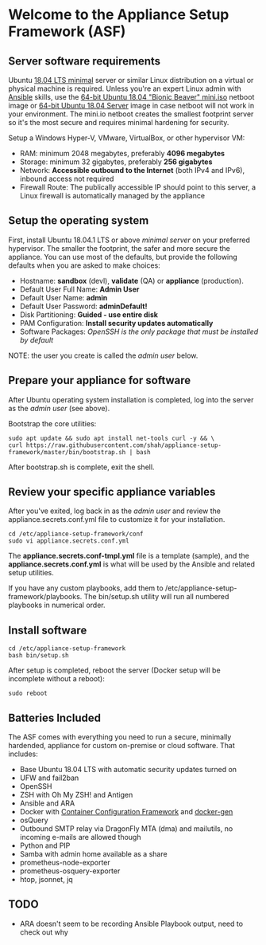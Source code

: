 # Welcome to the Appliance Setup Framework (ASF)

## Server software requirements

Ubuntu [18.04 LTS minimal](https://help.ubuntu.com/community/Installation/MinimalCD) server or similar Linux distribution on a virtual or physical machine is required. Unless you're an expert Linux admin with [Ansible](https://www.ansible.com/) skills, use the [64-bit Ubuntu 18.04 "Bionic Beaver" mini.iso](http://archive.ubuntu.com/ubuntu/dists/bionic/main/installer-amd64/current/images/netboot/mini.iso) netboot image or [64-bit Ubuntu 18.04 Server](https://www.ubuntu.com/download/server) image in case netboot will not work in your environment. The mini.io netboot creates the smallest footprint server so it's the most secure and requires minimal hardening for security.

Setup a Windows Hyper-V, VMware, VirtualBox, or other hypervisor VM:

* RAM: minimum 2048  megabytes, preferably **4096 megabytes**
* Storage: minimum 32 gigabytes, preferably **256 gigabytes**
* Network: **Accessible outbound to the Internet** (both IPv4 and IPv6), inbound access not required
* Firewall Route: The publically accessible IP should point to this server, a Linux firewall is automatically managed by the appliance

## Setup the operating system

First, install Ubuntu 18.04.1 LTS or above *minimal server* on your preferred hypervisor. The smaller the footprint, the safer and more secure the appliance. You can use most of the defaults, but provide the following defaults when you are asked to make choices:

* Hostname: **sandbox** (devl), **validate** (QA) or **appliance** (production).
* Default User Full Name: **Admin User**
* Default User Name: **admin**
* Default User Password: **adminDefault!**
* Disk Partitioning: **Guided - use entire disk**
* PAM Configuration: **Install security updates automatically**
* Software Packages: *OpenSSH is the only package that must be installed by default*

NOTE: the user you create is called the *admin user* below. 

## Prepare your appliance for software

After Ubuntu operating system installation is completed, log into the server as the *admin user* (see above).

Bootstrap the core utilities:

    sudo apt update && sudo apt install net-tools curl -y && \
    curl https://raw.githubusercontent.com/shah/appliance-setup-framework/master/bin/bootstrap.sh | bash

After bootstrap.sh is complete, exit the shell.

## Review your specific appliance variables

After you've exited, log back in as the *admin user* and review the appliance.secrets.conf.yml file to customize it for your installation. 

    cd /etc/appliance-setup-framework/conf
    sudo vi appliance.secrets.conf.yml

The **appliance.secrets.conf-tmpl.yml** file is a template (sample), and the **appliance.secrets.conf.yml** is what will be used by the Ansible and related setup utilities.

If you have any custom playbooks, add them to /etc/appliance-setup-framework/playbooks. The bin/setup.sh utility will run all numbered playbooks in numerical order. 

## Install software

    cd /etc/appliance-setup-framework
    bash bin/setup.sh

After setup is completed, reboot the server (Docker setup will be incomplete without a reboot):

    sudo reboot

## Batteries Included

The ASF comes with everything you need to run a secure, minimally hardended, appliance for custom on-premise or cloud software. That includes:

* Base Ubuntu 18.04 LTS with automatic security updates turned on
* UFW and fail2ban
* OpenSSH
* ZSH with Oh My ZSH! and Antigen
* Ansible and ARA
* Docker with [Container Configuration Framework](/shah/container-config-framework) and [docker-gen](https://github.com/jwilder/docker-gen)
* osQuery
* Outbound SMTP relay via DragonFly MTA (dma) and mailutils, no incoming e-mails are allowed though
* Python and PIP
* Samba with admin home available as a share
* prometheus-node-exporter
* prometheus-osquery-exporter
* htop, jsonnet, jq

## TODO

* ARA doesn't seem to be recording Ansible Playbook output, need to check out why
